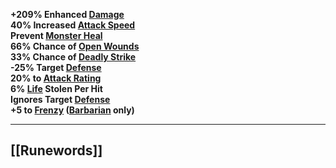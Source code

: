 **+209% Enhanced [Damage](https://diablo.fandom.com/wiki/Damage "Damage")  
40% Increased [Attack Speed](https://diablo.fandom.com/wiki/Attack_Speed "Attack Speed")  
Prevent [Monster Heal](https://diablo.fandom.com/wiki/Monster_Heal "Monster Heal")  
66% Chance of [Open Wounds](https://diablo.fandom.com/wiki/Open_Wounds "Open Wounds")  
33% Chance of [Deadly Strike](https://diablo.fandom.com/wiki/Deadly_Strike "Deadly Strike")  
-25% Target [Defense](https://diablo.fandom.com/wiki/Defense "Defense")  
20% to [Attack Rating](https://diablo.fandom.com/wiki/Attack_Rating "Attack Rating")  
6% [Life](https://diablo.fandom.com/wiki/Life "Life") Stolen Per Hit  
Ignores Target [Defense](https://diablo.fandom.com/wiki/Defense "Defense")  
+5 to [Frenzy](https://diablo.fandom.com/wiki/Frenzy_(Diablo_II) "Frenzy (Diablo II)") ([Barbarian](https://diablo.fandom.com/wiki/Barbarian_(Diablo_II) "Barbarian (Diablo II)") only)**

---
## [[Runewords]]